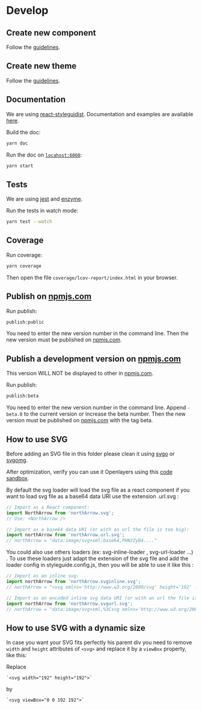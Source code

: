 # Develop

## Create new component

Follow the [guidelines](https://github.com/geops/react-spatial/tree/master/src/components).

## Create new theme

Follow the [guidelines](https://github.com/geops/react-spatial/tree/master/src/themes).

## Documentation

We are using [react-styleguidist](https://react-styleguidist.js.org/).
Documentation and examples are available [here](https://react-spatial.geops.de/).

Build the doc:

```bash
yarn doc
```

Run the doc on [`locahost:6060`](http://locahost:6060/):

```bash
yarn start
```

## Tests

We are using [jest]([https://react-styleguidist.js.org/](https://jestjs.io/docs/en/getting-started.html)) and [enzyme]([https://github.com/airbnb/enzyme](https://airbnb.io/enzyme/)).

Run the tests in watch mode:

```bash
yarn test --watch
```

## Coverage

Run coverage:

```bash
yarn coverage
```

Then open the file `coverage/lcov-report/index.html` in your browser.

## Publish on [npmjs.com](https://www.npmjs.com/package/react-spatial)

Run publish:

```bash
publish:public
```
You need to enter the new version number in the command line.
Then the new version must be published on [npmjs.com](https://www.npmjs.com/package/react-spatial).

## Publish a development version on [npmjs.com](https://www.npmjs.com/package/react-spatial)

This version WILL NOT be displayed to other in [npmjs.com](https://www.npmjs.com/package/react-spatial).

Run publish:

```bash
publish:beta
```

You need to enter the new version number in the command line.
Append `-beta.0` to the current version or increase the beta number.
Then the new version must be published on [npmjs.com](https://www.npmjs.com/package/react-spatial) with the tag beta.

## How to use SVG

Before adding an SVG file in this folder please clean it using [svgo](https://www.npmjs.com/package/svgo) or [svgomg](https://jakearchibald.github.io/svgomg/).

After optimization, verify you can use it Openlayers using this [code sandbox](https://codesandbox.io/s/5w5o4mqwlk).

By default the svg loader will load the svg file as a react component if you want to load svg file as a base64 data URI use the extension .url.svg :

```javascript
// Import as a React component:
import NorthArrow from 'northArrow.svg';
// Use: <NorthArrow />

// Import as a base64 data URI (or with an url the file is too big):
import northArrow from 'northArrow.url.svg';
// northArrow = "data:image/svg+xml;base64,PHN2ZyB4...."
```

You could also use others loaders (ex: svg-inline-loader , svg-url-loader ...) .
To use these loaders just adapt the extension of the svg file and add the loader config in styleguide.config.js, then you will be able to use it like this :

```javascript
// Import as an inline svg:
import northArrow from 'northArrow.svginline.svg';
// northArrow = "<svg xmlns='http://www.w3.org/2000/svg' height='192' ...> ... </svg>"

// Import as an encoded inline svg data URI (or with an url the file is too big):
import northArrow from 'northArrow.svgurl.svg';
// northArrow = "data:image/svg+xml,%3Csvg xmlns='http://www.w3.org/2000/svg' height='192' ...%3E ... %3C/svg%3E"
```

## How to use SVG with a dynamic size

In case you want your SVG fits perfectly his parent div you need to remove `width` and `height` attributes of `<svg>` and replace it by a `viewBox` property, like this:

Replace

    `<svg width="192" height="192">`

by

    `<svg viewBox="0 0 192 192">`